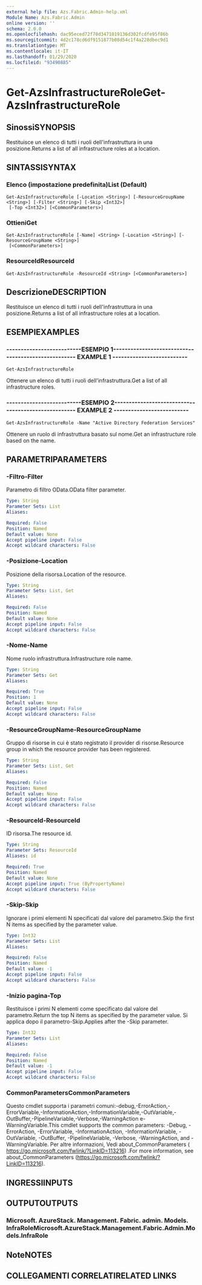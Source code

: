 ```yaml
---
external help file: Azs.Fabric.Admin-help.xml
Module Name: Azs.Fabric.Admin
online version: ''
schema: 2.0.0
ms.openlocfilehash: dac95eced72f70d3471019136d302fcdfe95f86b
ms.sourcegitcommit: 4d2c178cd6df9151877b08d54c1f4a228dbec9d1
ms.translationtype: MT
ms.contentlocale: it-IT
ms.lasthandoff: 01/29/2020
ms.locfileid: "93490885"
---
```

# <span data-ttu-id="b22cf-101">Get-AzsInfrastructureRole</span><span class="sxs-lookup"><span data-stu-id="b22cf-101">Get-AzsInfrastructureRole</span></span>

## <span data-ttu-id="b22cf-102">Sinossi</span><span class="sxs-lookup"><span data-stu-id="b22cf-102">SYNOPSIS</span></span>
<span data-ttu-id="b22cf-103">Restituisce un elenco di tutti i ruoli dell'infrastruttura in una posizione.</span><span class="sxs-lookup"><span data-stu-id="b22cf-103">Returns a list of all infrastructure roles at a location.</span></span>

## <span data-ttu-id="b22cf-104">SINTASSI</span><span class="sxs-lookup"><span data-stu-id="b22cf-104">SYNTAX</span></span>

### <span data-ttu-id="b22cf-105">Elenco (impostazione predefinita)</span><span class="sxs-lookup"><span data-stu-id="b22cf-105">List (Default)</span></span>
```
Get-AzsInfrastructureRole [-Location <String>] [-ResourceGroupName <String>] [-Filter <String>] [-Skip <Int32>]
 [-Top <Int32>] [<CommonParameters>]
```

### <span data-ttu-id="b22cf-106">Ottieni</span><span class="sxs-lookup"><span data-stu-id="b22cf-106">Get</span></span>
```
Get-AzsInfrastructureRole [-Name] <String> [-Location <String>] [-ResourceGroupName <String>]
 [<CommonParameters>]
```

### <span data-ttu-id="b22cf-107">ResourceId</span><span class="sxs-lookup"><span data-stu-id="b22cf-107">ResourceId</span></span>
```
Get-AzsInfrastructureRole -ResourceId <String> [<CommonParameters>]
```

## <span data-ttu-id="b22cf-108">Descrizione</span><span class="sxs-lookup"><span data-stu-id="b22cf-108">DESCRIPTION</span></span>
<span data-ttu-id="b22cf-109">Restituisce un elenco di tutti i ruoli dell'infrastruttura in una posizione.</span><span class="sxs-lookup"><span data-stu-id="b22cf-109">Returns a list of all infrastructure roles at a location.</span></span>

## <span data-ttu-id="b22cf-110">ESEMPI</span><span class="sxs-lookup"><span data-stu-id="b22cf-110">EXAMPLES</span></span>

### <span data-ttu-id="b22cf-111">--------------------------ESEMPIO 1--------------------------</span><span class="sxs-lookup"><span data-stu-id="b22cf-111">-------------------------- EXAMPLE 1 --------------------------</span></span>
```
Get-AzsInfrastructureRole
```

<span data-ttu-id="b22cf-112">Ottenere un elenco di tutti i ruoli dell'infrastruttura.</span><span class="sxs-lookup"><span data-stu-id="b22cf-112">Get a list of all infrastructure roles.</span></span>

### <span data-ttu-id="b22cf-113">--------------------------ESEMPIO 2--------------------------</span><span class="sxs-lookup"><span data-stu-id="b22cf-113">-------------------------- EXAMPLE 2 --------------------------</span></span>
```
Get-AzsInfrastructureRole -Name "Active Directory Federation Services"
```

<span data-ttu-id="b22cf-114">Ottenere un ruolo di infrastruttura basato sul nome.</span><span class="sxs-lookup"><span data-stu-id="b22cf-114">Get an infrastructure role based on the name.</span></span>

## <span data-ttu-id="b22cf-115">PARAMETRI</span><span class="sxs-lookup"><span data-stu-id="b22cf-115">PARAMETERS</span></span>

### <span data-ttu-id="b22cf-116">-Filtro</span><span class="sxs-lookup"><span data-stu-id="b22cf-116">-Filter</span></span>
<span data-ttu-id="b22cf-117">Parametro di filtro OData.</span><span class="sxs-lookup"><span data-stu-id="b22cf-117">OData filter parameter.</span></span>

```yaml
Type: String
Parameter Sets: List
Aliases: 

Required: False
Position: Named
Default value: None
Accept pipeline input: False
Accept wildcard characters: False
```

### <span data-ttu-id="b22cf-118">-Posizione</span><span class="sxs-lookup"><span data-stu-id="b22cf-118">-Location</span></span>
<span data-ttu-id="b22cf-119">Posizione della risorsa.</span><span class="sxs-lookup"><span data-stu-id="b22cf-119">Location of the resource.</span></span>

```yaml
Type: String
Parameter Sets: List, Get
Aliases: 

Required: False
Position: Named
Default value: None
Accept pipeline input: False
Accept wildcard characters: False
```

### <span data-ttu-id="b22cf-120">-Nome</span><span class="sxs-lookup"><span data-stu-id="b22cf-120">-Name</span></span>
<span data-ttu-id="b22cf-121">Nome ruolo infrastruttura.</span><span class="sxs-lookup"><span data-stu-id="b22cf-121">Infrastructure role name.</span></span>

```yaml
Type: String
Parameter Sets: Get
Aliases: 

Required: True
Position: 1
Default value: None
Accept pipeline input: False
Accept wildcard characters: False
```

### <span data-ttu-id="b22cf-122">-ResourceGroupName</span><span class="sxs-lookup"><span data-stu-id="b22cf-122">-ResourceGroupName</span></span>
<span data-ttu-id="b22cf-123">Gruppo di risorse in cui è stato registrato il provider di risorse.</span><span class="sxs-lookup"><span data-stu-id="b22cf-123">Resource group in which the resource provider has been registered.</span></span>

```yaml
Type: String
Parameter Sets: List, Get
Aliases: 

Required: False
Position: Named
Default value: None
Accept pipeline input: False
Accept wildcard characters: False
```

### <span data-ttu-id="b22cf-124">-ResourceId</span><span class="sxs-lookup"><span data-stu-id="b22cf-124">-ResourceId</span></span>
<span data-ttu-id="b22cf-125">ID risorsa.</span><span class="sxs-lookup"><span data-stu-id="b22cf-125">The resource id.</span></span>

```yaml
Type: String
Parameter Sets: ResourceId
Aliases: id

Required: True
Position: Named
Default value: None
Accept pipeline input: True (ByPropertyName)
Accept wildcard characters: False
```

### <span data-ttu-id="b22cf-126">-Skip</span><span class="sxs-lookup"><span data-stu-id="b22cf-126">-Skip</span></span>
<span data-ttu-id="b22cf-127">Ignorare i primi elementi N specificati dal valore del parametro.</span><span class="sxs-lookup"><span data-stu-id="b22cf-127">Skip the first N items as specified by the parameter value.</span></span>

```yaml
Type: Int32
Parameter Sets: List
Aliases: 

Required: False
Position: Named
Default value: -1
Accept pipeline input: False
Accept wildcard characters: False
```

### <span data-ttu-id="b22cf-128">-Inizio pagina</span><span class="sxs-lookup"><span data-stu-id="b22cf-128">-Top</span></span>
<span data-ttu-id="b22cf-129">Restituisce i primi N elementi come specificato dal valore del parametro.</span><span class="sxs-lookup"><span data-stu-id="b22cf-129">Return the top N items as specified by the parameter value.</span></span>
<span data-ttu-id="b22cf-130">Si applica dopo il parametro-Skip.</span><span class="sxs-lookup"><span data-stu-id="b22cf-130">Applies after the -Skip parameter.</span></span>

```yaml
Type: Int32
Parameter Sets: List
Aliases: 

Required: False
Position: Named
Default value: -1
Accept pipeline input: False
Accept wildcard characters: False
```

### <span data-ttu-id="b22cf-131">CommonParameters</span><span class="sxs-lookup"><span data-stu-id="b22cf-131">CommonParameters</span></span>
<span data-ttu-id="b22cf-132">Questo cmdlet supporta i parametri comuni:-debug,-ErrorAction,-ErrorVariable,-InformationAction,-InformationVariable,-OutVariable,-OutBuffer,-PipelineVariable,-Verbose,-WarningAction e-WarningVariable.</span><span class="sxs-lookup"><span data-stu-id="b22cf-132">This cmdlet supports the common parameters: -Debug, -ErrorAction, -ErrorVariable, -InformationAction, -InformationVariable, -OutVariable, -OutBuffer, -PipelineVariable, -Verbose, -WarningAction, and -WarningVariable.</span></span> <span data-ttu-id="b22cf-133">Per altre informazioni, Vedi about_CommonParameters ( https://go.microsoft.com/fwlink/?LinkID=113216) .</span><span class="sxs-lookup"><span data-stu-id="b22cf-133">For more information, see about_CommonParameters (https://go.microsoft.com/fwlink/?LinkID=113216).</span></span>

## <span data-ttu-id="b22cf-134">INGRESSI</span><span class="sxs-lookup"><span data-stu-id="b22cf-134">INPUTS</span></span>

## <span data-ttu-id="b22cf-135">OUTPUT</span><span class="sxs-lookup"><span data-stu-id="b22cf-135">OUTPUTS</span></span>

### <span data-ttu-id="b22cf-136">Microsoft. AzureStack. Management. Fabric. admin. Models. InfraRole</span><span class="sxs-lookup"><span data-stu-id="b22cf-136">Microsoft.AzureStack.Management.Fabric.Admin.Models.InfraRole</span></span>

## <span data-ttu-id="b22cf-137">Note</span><span class="sxs-lookup"><span data-stu-id="b22cf-137">NOTES</span></span>

## <span data-ttu-id="b22cf-138">COLLEGAMENTI CORRELATI</span><span class="sxs-lookup"><span data-stu-id="b22cf-138">RELATED LINKS</span></span>

